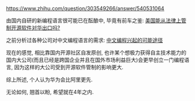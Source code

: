https://www.zhihu.com/question/303549266/answer/540531064

由国内自研的新编程语言很可能已在酝酿中, 毕竟有前车之鉴: [美国能从法律上管制开源软件对华出口吗?](https://www.zhihu.com/question/269908321)

之前分析过各种公司对中文编程语言的需求: [中文编程兴起的可能途径](https://zhuanlan.zhihu.com/p/31466218)

现在的感觉, 相比靠国内开源社区自发原创, 也许某个想极力获得自主技术能力的国内大公司(而且已经是跨国企业并且在国外市场利益巨大)会更早创立一门编程语言, 因为这样的大公司受到开源软件管制的影响更大.

综上所述, 个人认为华为会比阿里更先.

无论如何, 翘首以盼, 希望就在4年之内.